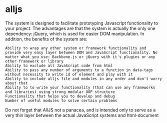 alljs
=====

The system is designed to facilitate prototyping Javascript functionality to your project. The advantages are that the system is actually the only one dependency: jQuery, which is used for easier DOM manipulation. In addition, the benefits of the system are:

    Ability to wrap any other system or framework functionality and provide very easy layer between DOM and JavaScript functionality. No matter what you use: Backbone.js or jQuery with it's plugins or any other framework or library
    Ability to exclude all JavaScript code from html
    Ability to pass any number of arguments to a function in data-tags without necessity to write id of element and play with it
    Ability to include alljs file and modules in any order and don't worry about that
    Ability to to write your functionality (that can use any frameworks and libraries) using strong modular OOP structure
    Functionality that helps you to develop and debug
    Number of useful modules to solve certain problems

Do not forget that AllJS not a panacea, and is intended only to serve as a very thin layer between the actual JavaScript systems and html-document
